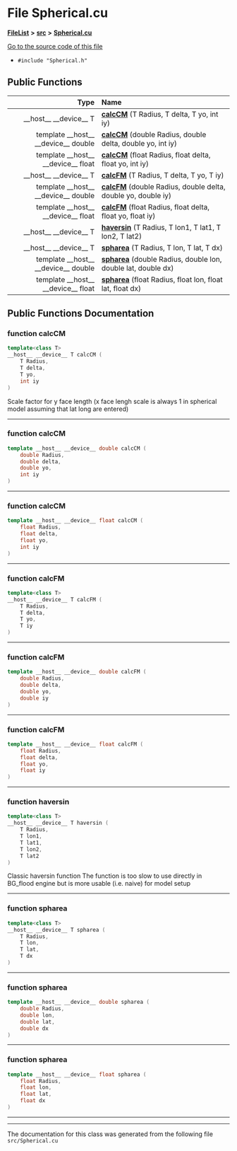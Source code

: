 

# File Spherical.cu



[**FileList**](files.md) **>** [**src**](dir_68267d1309a1af8e8297ef4c3efbcdba.md) **>** [**Spherical.cu**](Spherical_8cu.md)

[Go to the source code of this file](Spherical_8cu_source.md)



* `#include "Spherical.h"`





































## Public Functions

| Type | Name |
| ---: | :--- |
|  \_\_host\_\_ \_\_device\_\_ T | [**calcCM**](#function-calccm) (T Radius, T delta, T yo, int iy) <br> |
|  template \_\_host\_\_ \_\_device\_\_ double | [**calcCM**](#function-calccm) (double Radius, double delta, double yo, int iy) <br> |
|  template \_\_host\_\_ \_\_device\_\_ float | [**calcCM**](#function-calccm) (float Radius, float delta, float yo, int iy) <br> |
|  \_\_host\_\_ \_\_device\_\_ T | [**calcFM**](#function-calcfm) (T Radius, T delta, T yo, T iy) <br> |
|  template \_\_host\_\_ \_\_device\_\_ double | [**calcFM**](#function-calcfm) (double Radius, double delta, double yo, double iy) <br> |
|  template \_\_host\_\_ \_\_device\_\_ float | [**calcFM**](#function-calcfm) (float Radius, float delta, float yo, float iy) <br> |
|  \_\_host\_\_ \_\_device\_\_ T | [**haversin**](#function-haversin) (T Radius, T lon1, T lat1, T lon2, T lat2) <br> |
|  \_\_host\_\_ \_\_device\_\_ T | [**spharea**](#function-spharea) (T Radius, T lon, T lat, T dx) <br> |
|  template \_\_host\_\_ \_\_device\_\_ double | [**spharea**](#function-spharea) (double Radius, double lon, double lat, double dx) <br> |
|  template \_\_host\_\_ \_\_device\_\_ float | [**spharea**](#function-spharea) (float Radius, float lon, float lat, float dx) <br> |




























## Public Functions Documentation




### function calcCM 

```C++
template<class T>
__host__ __device__ T calcCM (
    T Radius,
    T delta,
    T yo,
    int iy
) 
```



Scale factor for y face length (x face lengh scale is always 1 in spherical model assuming that lat long are entered) 


        

<hr>



### function calcCM 

```C++
template __host__ __device__ double calcCM (
    double Radius,
    double delta,
    double yo,
    int iy
) 
```




<hr>



### function calcCM 

```C++
template __host__ __device__ float calcCM (
    float Radius,
    float delta,
    float yo,
    int iy
) 
```




<hr>



### function calcFM 

```C++
template<class T>
__host__ __device__ T calcFM (
    T Radius,
    T delta,
    T yo,
    T iy
) 
```




<hr>



### function calcFM 

```C++
template __host__ __device__ double calcFM (
    double Radius,
    double delta,
    double yo,
    double iy
) 
```




<hr>



### function calcFM 

```C++
template __host__ __device__ float calcFM (
    float Radius,
    float delta,
    float yo,
    float iy
) 
```




<hr>



### function haversin 

```C++
template<class T>
__host__ __device__ T haversin (
    T Radius,
    T lon1,
    T lat1,
    T lon2,
    T lat2
) 
```



Classic haversin function The function is too slow to use directly in BG\_flood engine but is more usable (i.e. naive) for model setup 


        

<hr>



### function spharea 

```C++
template<class T>
__host__ __device__ T spharea (
    T Radius,
    T lon,
    T lat,
    T dx
) 
```




<hr>



### function spharea 

```C++
template __host__ __device__ double spharea (
    double Radius,
    double lon,
    double lat,
    double dx
) 
```




<hr>



### function spharea 

```C++
template __host__ __device__ float spharea (
    float Radius,
    float lon,
    float lat,
    float dx
) 
```




<hr>

------------------------------
The documentation for this class was generated from the following file `src/Spherical.cu`


